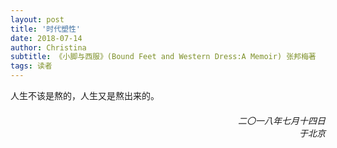 ```yaml
---
layout: post
title: '时代塑性'
date: 2018-07-14
author: Christina
subtitle: 《小脚与西服》(Bound Feet and Western Dress:A Memoir) 张邦梅著
tags: 读者
---
```


人生不该是熬的，人生又是熬出来的。

<h6 style="text-align:right">二〇一八年七月十四日<br>
    于北京</h6>
​    
